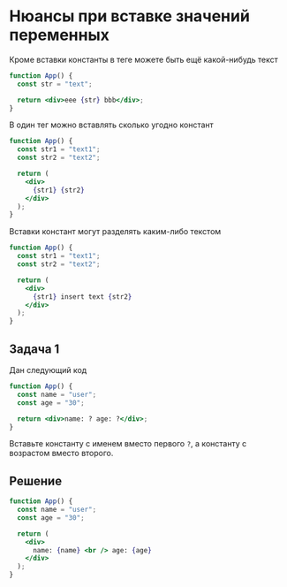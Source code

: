 # Нюансы при вставке значений переменных

Кроме вставки константы в теге можете быть ещё какой-нибудь текст

```jsx
function App() {
  const str = "text";

  return <div>eee {str} bbb</div>;
}
```

В один тег можно вставлять сколько угодно констант

```jsx
function App() {
  const str1 = "text1";
  const str2 = "text2";

  return (
    <div>
      {str1} {str2}
    </div>
  );
}
```

Вставки констант могут разделять каким-либо текстом

```jsx
function App() {
  const str1 = "text1";
  const str2 = "text2";

  return (
    <div>
      {str1} insert text {str2}
    </div>
  );
}
```

## Задача 1

Дан следующий код

```jsx
function App() {
  const name = "user";
  const age = "30";

  return <div>name: ? age: ?</div>;
}
```

Вставьте константу с именем вместо первого `?`, а константу с возрастом вместо второго.

## Решение

```jsx
function App() {
  const name = "user";
  const age = "30";

  return (
    <div>
      name: {name} <br /> age: {age}
    </div>
  );
}
```
